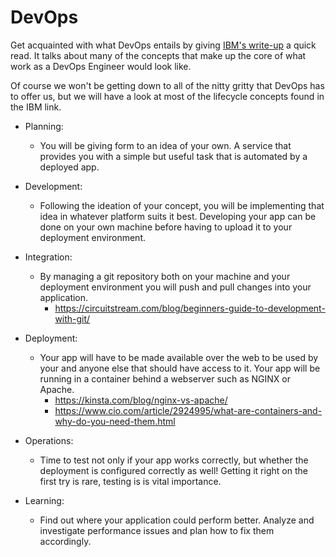 # DevOps

Get acquainted with what DevOps entails by giving [IBM's write-up](https://www.ibm.com/nl-en/cloud/learn/devops-a-complete-guide) a quick read.
It talks about many of the concepts that make up the core of what work as a DevOps Engineer would look like.

Of course we won't be getting down to all of the nitty gritty that DevOps has to offer us, but we will have a look at most of the lifecycle concepts found in the IBM link.

* Planning:
  * You will be giving form to an idea of your own. A service that provides you with a simple but useful task that is automated by a deployed app.

* Development:
  * Following the ideation of your concept, you will be implementing that idea in whatever platform suits it best. Developing your app can be done on your own machine before having to upload it to your deployment environment.

* Integration:
  * By managing a git repository both on your machine and your deployment environment you will push and pull changes into your application.
    * <https://circuitstream.com/blog/beginners-guide-to-development-with-git/>

* Deployment:
  * Your app will have to be made available over the web to be used by your and anyone else that should have access to it. Your app will be running in a container behind a webserver such as NGINX or Apache.
    * <https://kinsta.com/blog/nginx-vs-apache/>
    * <https://www.cio.com/article/2924995/what-are-containers-and-why-do-you-need-them.html>

* Operations:
  * Time to test not only if your app works correctly, but whether the deployment is configured correctly as well! Getting it right on the first try is rare, testing is is vital importance.

* Learning:
  * Find out where your application could perform better. Analyze and investigate performance issues and plan how to fix them accordingly.